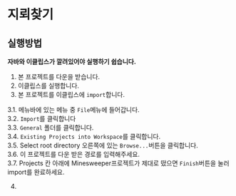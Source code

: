 # 지뢰찾기

## 실행방법

__**자바와 이클립스가 깔려있어야 실행하기 쉽습니다.**__

1. 본 프로젝트를 다운을 받습니다.
2. 이클립스를 실행합니다.
3. 본 프로젝트를 이클립스에 `import`합니다.

3.1. 메뉴바에 있는 메뉴 중 `File`메뉴에 들어갑니다.<br>
3.2. `Import`를 클릭합니다<br>
3.3. `General` 폴더를 클릭합니다.<br>
3.4. `Existing Projects into Workspace`를 클릭합니다.<br>
3.5. Select root directory 오른쪽에 있는 `Browse...`버튼을 클릭합니다.<br>
3.6. 이 프로젝트를 다운 받은 경로를 입력해주세요.<br>
3.7. Projects 칸 아래에 Minesweeper프로젝트가 제대로 떴으면 `Finish`버튼을 눌러 import를 완료하세요.<br>

4. 

